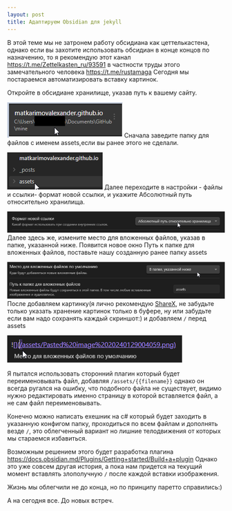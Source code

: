 ```yaml
---
layout: post
title: Адаптируем Obsidian для jekyll
---
```

В этой теме мы не затронем работу обсидиана как цеттелькастена, однако если вы захотите использовать обсидиан в конце концов по назначению, то я рекомендую этот канал
https://t.me/Zettelkasten_ru/93591
в частности труды этого замечательного человека
https://t.me/rustamaga
Сегодня мы постараемся автоматизировать вставку картинок.

Откройте в обсидиане хранилище, указав путь к вашему сайту.

![](/assets/Pasted%20image%2020240129010907.png)
Сначала заведите папку для файлов с именем assets,если вы ранее этого не сделали.

![](assets/Pasted%20image%2020240129010945.png)
Далее переходите в настройки - файлы и ссылки- формат новой ссылки, и укажите Абсолютный путь относительно хранилища.

![](/assets/Pasted%20image%2020240129004038.png)
Далее здесь же, измените место для вложенных файлов, указав в папке, указанной ниже.
Появится новое окно Путь к папке для вложенных файлов, поставьте нашу созданную ранее папку assets

![](/assets/Pasted%20image%2020240129004059.png)
После добавляем картинку(я лично рекомендую [ShareX](https://github.com/ShareX/ShareX), не забудьте только указать хранение картинок только в буфере, ну или забудьте если вам надо сохранять каждый скриншот:)
и добавляем `/` перед assets

![](/assets/Pasted%20image%2020240129004126.png)

Я пытался использовать сторонний плагин который будет переименовывать файл, добавляя `/assets/{{filename}}`
однако он всегда ругался на ошибку, что подобного файла не существует, видимо нужно редактировать именно страницу в которой вставляется файл, а не сам файл переименовывать.

Конечно можно написать ехешник на c# который будет заходить в указанную конфигом папку, проходиться по всем файлам и дополнять везде `/`, это облегченный вариант но лишние телодвижения от которых мы стараемся избавиться.

Возможным решением этого будет разработка плагина 
https://docs.obsidian.md/Plugins/Getting+started/Build+a+plugin
Однако это уже совсем другая история, а пока нам придется на текущий момент вставлять злополучную `/` после каждой вставки изображения.

Жизнь мы облегчили не до конца, но по принципу паретто справились:)

А на сегодня все. До новых встреч.